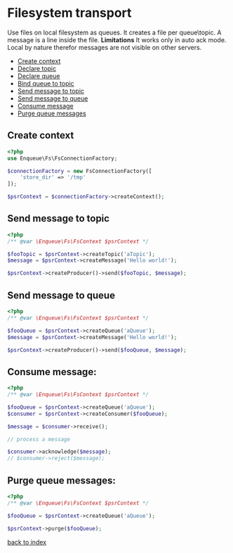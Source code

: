 # Filesystem transport

Use files on local filesystem as queues. 
It creates a file per queue\topic. 
A message is a line inside the file.
**Limitations** It works only in auto ack mode. Local by nature therefor messages are not visible on other servers.  

* [Create context](#create-context)
* [Declare topic](#declare-topic)
* [Declare queue](#decalre-queue)
* [Bind queue to topic](#bind-queue-to-topic)
* [Send message to topic](#send-message-to-topic)
* [Send message to queue](#send-message-to-queue)
* [Consume message](#consume-message)
* [Purge queue messages](#purge-queue-messages)

## Create context

```php
<?php
use Enqueue\Fs\FsConnectionFactory;

$connectionFactory = new FsConnectionFactory([
    'store_dir' => '/tmp'
]);

$psrContext = $connectionFactory->createContext();
```

## Send message to topic

```php
<?php
/** @var \Enqueue\Fs\FsContext $psrContext */

$fooTopic = $psrContext->createTopic('aTopic');
$message = $psrContext->createMessage('Hello world!');

$psrContext->createProducer()->send($fooTopic, $message);
```

## Send message to queue 

```php
<?php
/** @var \Enqueue\Fs\FsContext $psrContext */

$fooQueue = $psrContext->createQueue('aQueue');
$message = $psrContext->createMessage('Hello world!');

$psrContext->createProducer()->send($fooQueue, $message);
```

## Consume message:

```php
<?php
/** @var \Enqueue\Fs\FsContext $psrContext */

$fooQueue = $psrContext->createQueue('aQueue');
$consumer = $psrContext->createConsumer($fooQueue);

$message = $consumer->receive();

// process a message

$consumer->acknowledge($message);
// $consumer->reject($message);
```

## Purge queue messages:

```php
<?php
/** @var \Enqueue\Fs\FsContext $psrContext */

$fooQueue = $psrContext->createQueue('aQueue');

$psrContext->purge($fooQueue);
```

[back to index](index.md)